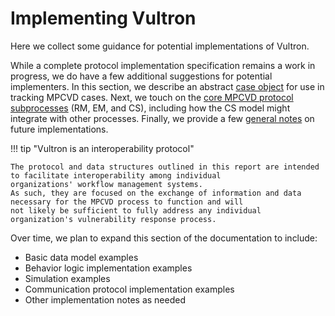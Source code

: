 # Implementing Vultron

Here we collect some guidance for potential implementations of Vultron.

While a complete protocol implementation specification remains a work in progress, we do have a few additional 
suggestions for potential implementers.
In this section, we describe an abstract [case object](./case_object/) for use in tracking MPCVD cases.
Next, we touch on the [core MPCVD protocol subprocesses](./process_implementation/) (RM, EM, and CS), including how the CS model might integrate with
other processes.
Finally, we provide a few [general notes](./general_implementation/) on future implementations.

!!! tip "Vultron is an interoperability protocol"

    The protocol and data structures outlined in this report are intended to facilitate interoperability among individual 
    organizations' workflow management systems.
    As such, they are focused on the exchange of information and data necessary for the MPCVD process to function and will 
    not likely be sufficient to fully address any individual organization's vulnerability response process.


Over time, we plan to expand this section of the documentation to include:

- Basic data model examples
- Behavior logic implementation examples
- Simulation examples
- Communication protocol implementation examples
- Other implementation notes as needed

